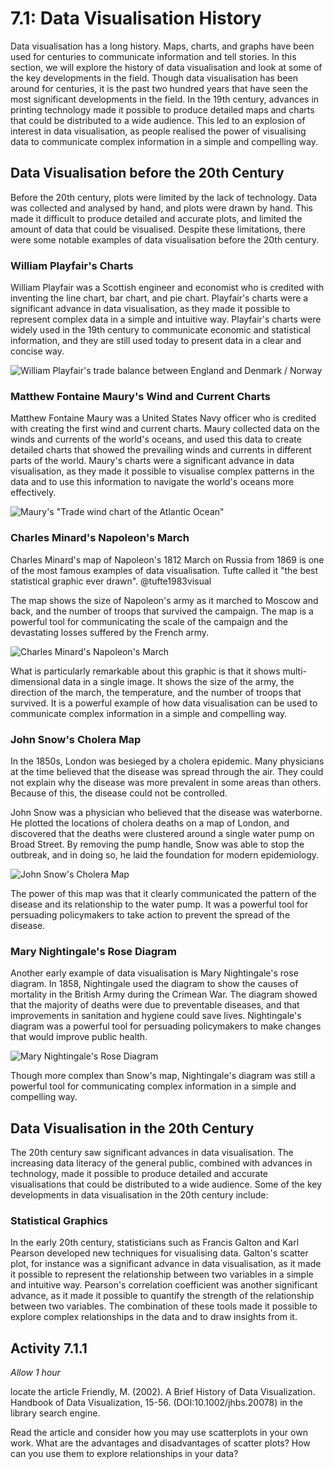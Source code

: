 # 7.1: Data Visualisation History

Data visualisation has a long history. Maps, charts, and graphs have been used
for centuries to communicate information and tell stories. In this section, we
will explore the history of data visualisation and look at some of the key
developments in the field. Though data visualisation has been around for
centuries, it is the past two hundred years that have seen the most significant
developments in the field. In the 19th century, advances in printing technology
made it possible to produce detailed maps and charts that could be distributed
to a wide audience. This led to an explosion of interest in data visualisation,
as people realised the power of visualising data to communicate complex
information in a simple and compelling way.

## Data Visualisation before the 20th Century

Before the 20th century, plots were limited by the lack of technology. Data was
collected and analysed by hand, and plots were drawn by hand. This made it
difficult to produce detailed and accurate plots, and limited the amount of data
that could be visualised. Despite these limitations, there were some notable
examples of data visualisation before the 20th century.

### William Playfair's Charts

William Playfair was a Scottish engineer and economist who is credited with
inventing the line chart, bar chart, and pie chart. Playfair's charts were a
significant advance in data visualisation, as they made it possible to represent
complex data in a simple and intuitive way. Playfair's charts were widely used
in the 19th century to communicate economic and statistical information, and
they are still used today to present data in a clear and concise way.

![William Playfair's trade balance between England and Denmark / Norway](../Assets/datavis_Playfair_trade.png)

### Matthew Fontaine Maury's Wind and Current Charts

Matthew Fontaine Maury was a United States Navy officer who is credited with
creating the first wind and current charts. Maury collected data on the winds
and currents of the world's oceans, and used this data to create detailed charts
that showed the prevailing winds and currents in different parts of the world.
Maury's charts were a significant advance in data visualisation, as they made it
possible to visualise complex patterns in the data and to use this information
to navigate the world's oceans more effectively.

![Maury's "Trade wind chart of the Atlantic Ocean"](../Assets/datavis_Maury_ocean.png)

### Charles Minard's Napoleon's March

Charles Minard's map of Napoleon's 1812 March on Russia from 1869 is one of the
most famous examples of data visualisation. Tufte called it "the best
statistical graphic ever drawn". @tufte1983visual

The map shows the size of Napoleon's army as it marched to Moscow and back, and
the number of troops that survived the campaign. The map is a powerful tool for
communicating the scale of the campaign and the devastating losses suffered by
the French army.

![Charles Minard's Napoleon's March](../Assets/datavis_Napoleon_march.png)

What is particularly remarkable about this graphic is that it shows
multi-dimensional data in a single image. It shows the size of the army, the
direction of the march, the temperature, and the number of troops that survived.
It is a powerful example of how data visualisation can be used to communicate
complex information in a simple and compelling way.

### John Snow's Cholera Map

In the 1850s, London was besieged by a cholera epidemic. Many physicians at the
time believed that the disease was spread through the air. They could not
explain why the disease was more prevalent in some areas than others. Because of
this, the disease could not be controlled.

John Snow was a physician who believed that the disease was waterborne. He
plotted the locations of cholera deaths on a map of London, and discovered that
the deaths were clustered around a single water pump on Broad Street. By
removing the pump handle, Snow was able to stop the outbreak, and in doing so,
he laid the foundation for modern epidemiology.

![John Snow's Cholera Map](../Assets/datavis_john_snow_cholera.png)

The power of this map was that it clearly communicated the pattern of the
disease and its relationship to the water pump. It was a powerful tool for
persuading policymakers to take action to prevent the spread of the disease.

### Mary Nightingale's Rose Diagram

Another early example of data visualisation is Mary Nightingale's rose diagram.
In 1858, Nightingale used the diagram to show the causes of mortality in the
British Army during the Crimean War. The diagram showed that the majority of
deaths were due to preventable diseases, and that improvements in sanitation and
hygiene could save lives. Nightingale's diagram was a powerful tool for
persuading policymakers to make changes that would improve public health.

![Mary Nightingale's Rose Diagram](../Assets/datavis_mary_nightingale_rose.png)

Though more complex than Snow's map, Nightingale's diagram was still a powerful
tool for communicating complex information in a simple and compelling way.

## Data Visualisation in the 20th Century

The 20th century saw significant advances in data visualisation. The increasing
data literacy of the general public, combined with advances in technology, made
it possible to produce detailed and accurate visualisations that could be
distributed to a wide audience. Some of the key developments in data
visualisation in the 20th century include:

### Statistical Graphics

In the early 20th century, statisticians such as Francis Galton and Karl Pearson
developed new techniques for visualising data. Galton's scatter plot, for
instance was a significant advance in data visualisation, as it made it possible
to represent the relationship between two variables in a simple and intuitive
way. Pearson's correlation coefficient was another significant advance, as it
made it possible to quantify the strength of the relationship between two
variables. The combination of these tools made it possible to explore complex
relationships in the data and to draw insights from it.

## Activity 7.1.1

_Allow 1 hour_

locate the article Friendly, M. (2002). A Brief History of Data Visualization.
Handbook of Data Visualization, 15-56. (DOI:10.1002/jhbs.20078) in the library
search engine.

<!--[also available here](https://datavis.ca/papers/friendly-scat.pdf).-->  Read the article and consider how you may use scatterplots in your own work. What are the advantages and disadvantages of scatter plots? How can you use them to explore relationships in your data?

<!-- TODO: write ~500 words: datavis in C20 -->

<!-- TODO: mention infographics, call back to literacy -->

<!-- TODO: add 4 activities -->
